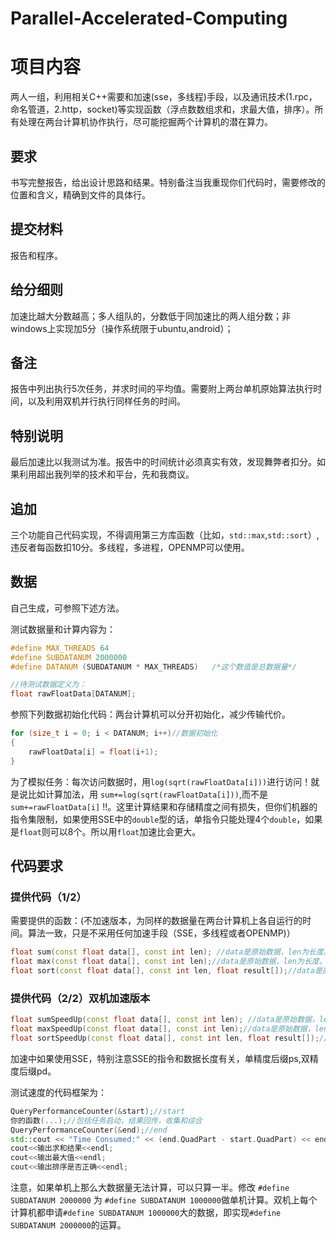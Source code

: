 # Parallel-Accelerated-Computing

# 项目内容
两人一组，利用相关C++需要和加速(sse，多线程)手段，以及通讯技术(1.rpc，命名管道，2.http，socket)等实现函数（浮点数数组求和，求最大值，排序）。所有处理在两台计算机协作执行，尽可能挖掘两个计算机的潜在算力。

## 要求
书写完整报告，给出设计思路和结果。特别备注当我重现你们代码时，需要修改的位置和含义，精确到文件的具体行。

## 提交材料
报告和程序。

## 给分细则
加速比越大分数越高；多人组队的，分数低于同加速比的两人组分数；非windows上实现加5分（操作系统限于ubuntu,android）；

## 备注
报告中列出执行5次任务，并求时间的平均值。需要附上两台单机原始算法执行时间，以及利用双机并行执行同样任务的时间。

## 特别说明
最后加速比以我测试为准。报告中的时间统计必须真实有效，发现舞弊者扣分。如果利用超出我列举的技术和平台，先和我商议。

## 追加
三个功能自己代码实现，不得调用第三方库函数（比如，`std::max`,`std::sort`）,违反者每函数扣10分。多线程，多进程，OPENMP可以使用。

## 数据
自己生成，可参照下述方法。

测试数据量和计算内容为：

```cpp
#define MAX_THREADS 64
#define SUBDATANUM 2000000
#define DATANUM (SUBDATANUM * MAX_THREADS)   /*这个数值是总数据量*/

//待测试数据定义为：
float rawFloatData[DATANUM];
```

参照下列数据初始化代码：两台计算机可以分开初始化，减少传输代价。
```cpp
for (size_t i = 0; i < DATANUM; i++)//数据初始化
{
	rawFloatData[i] = float(i+1);
}
```

为了模拟任务：每次访问数据时，用`log(sqrt(rawFloatData[i]))`进行访问！就是说比如计算加法，用 `sum+=log(sqrt(rawFloatData[i]))`,而不是`sum+=rawFloatData[i]` !!。这里计算结果和存储精度之间有损失，但你们机器的指令集限制，如果使用SSE中的`double`型的话，单指令只能处理4个`double`，如果是`float`则可以8个。所以用`float`加速比会更大。

## 代码要求
### 提供代码（1/2）  
需要提供的函数：(不加速版本，为同样的数据量在两台计算机上各自运行的时间。算法一致，只是不采用任何加速手段（SSE，多线程或者OPENMP)）

```cpp
float sum(const float data[], const int len); //data是原始数据，len为长度。结果通过函数返回
float max(const float data[], const int len);//data是原始数据，len为长度。结果通过函数返回
float sort(const float data[], const int len, float result[]);//data是原始数据，len为长度。排序结果在result中。
```

### 提供代码（2/2）双机加速版本  
```cpp
float sumSpeedUp(const float data[], const int len); //data是原始数据，len为长度。结果通过函数返回
float maxSpeedUp(const float data[], const int len);//data是原始数据，len为长度。结果通过函数返回
float sortSpeedUp(const float data[], const int len, float result[]);//data是原始数据，len为长度。排序结果在result中。
```
加速中如果使用SSE，特别注意SSE的指令和数据长度有关，单精度后缀ps,双精度后缀pd。

测试速度的代码框架为：
```cpp
QueryPerformanceCounter(&start);//start  
你的函数(...);//包括任务启动，结果回传，收集和综合
QueryPerformanceCounter(&end);//end
std::cout << "Time Consumed:" << (end.QuadPart - start.QuadPart) << endl;
cout<<输出求和结果<<endl;
cout<<输出最大值<<endl;
cout<<输出排序是否正确<<endl;
```

注意，如果单机上那么大数据量无法计算，可以只算一半。修改 `#define SUBDATANUM 2000000` 为 `#define SUBDATANUM 1000000`做单机计算。双机上每个计算机都申请`#define SUBDATANUM 1000000`大的数据，即实现`#define SUBDATANUM 2000000`的运算。